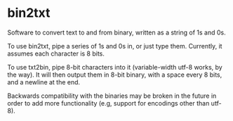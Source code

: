 # bin2txt
Software to convert text to and from binary, written as a string of 1s and 0s. 

To use bin2txt, pipe a series of 1s and 0s in, or just type them. Currently, it assumes each character is 8 bits.

To use txt2bin, pipe 8-bit characters into it (variable-width utf-8 works, by the way). It will then output them in 8-bit binary, with a space every 8 bits, and a newline at the end. 

Backwards compatibility with the binaries may be broken in the future in order to add more functionality (e.g, support for encodings other than utf-8). 